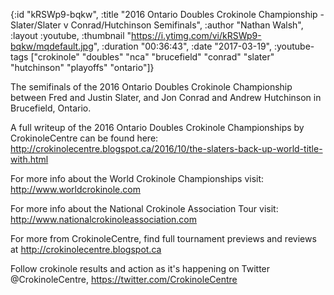 {:id "kRSWp9-bqkw",
 :title
 "2016 Ontario Doubles Crokinole Championship - Slater/Slater v Conrad/Hutchinson Semifinals",
 :author "Nathan Walsh",
 :layout :youtube,
 :thumbnail "https://i.ytimg.com/vi/kRSWp9-bqkw/mqdefault.jpg",
 :duration "00:36:43",
 :date "2017-03-19",
 :youtube-tags
 ["crokinole"
  "doubles"
  "nca"
  "brucefield"
  "conrad"
  "slater"
  "hutchinson"
  "playoffs"
  "ontario"]}


The semifinals of the 2016 Ontario Doubles Crokinole Championship between Fred and Justin Slater, and Jon Conrad and Andrew Hutchinson in Brucefield, Ontario.

A full writeup of the 2016 Ontario Doubles Crokinole Championships by CrokinoleCentre can be found here: http://crokinolecentre.blogspot.ca/2016/10/the-slaters-back-up-world-title-with.html

For more info about the World Crokinole Championships visit: http://www.worldcrokinole.com

For more info about the National Crokinole Association Tour visit: http://www.nationalcrokinoleassociation.com

For more from CrokinoleCentre, find full tournament previews and reviews at http://crokinolecentre.blogspot.ca

Follow crokinole results and action as it's happening on Twitter @CrokinoleCentre, https://twitter.com/CrokinoleCentre
